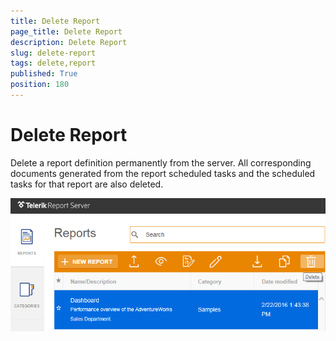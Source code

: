 ```yaml
---
title: Delete Report
page_title: Delete Report
description: Delete Report
slug: delete-report
tags: delete,report
published: True
position: 180
---
```


# Delete Report

Delete a report definition permanently from the server. All corresponding documents generated from the report scheduled tasks and the scheduled tasks for that report are also deleted.

![delete report](../../images/report-server-images/reports-management/delete-report.png)